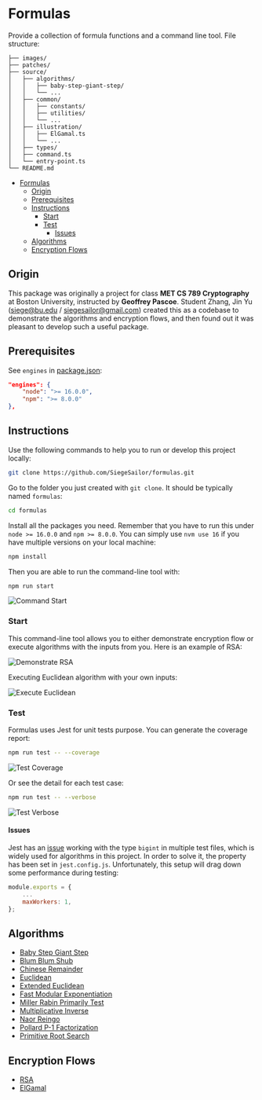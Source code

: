 # Formulas

Provide a collection of formula functions and a command line tool. File structure:

```
├── images/
├── patches/
├── source/
│   ├── algorithms/
│   │   ├── baby-step-giant-step/
│   │   └── ...
│   ├── common/
│   │   ├── constants/
│   │   ├── utilities/
│   │   └── ...
│   ├── illustration/
│   │   ├── ElGamal.ts
│   │   └── ...
│   ├── types/
│   ├── command.ts
│   └── entry-point.ts
└── README.md
```

- [Formulas](#formulas)
  - [Origin](#origin)
  - [Prerequisites](#prerequisites)
  - [Instructions](#instructions)
    - [Start](#start)
    - [Test](#test)
      - [Issues](#issues)
  - [Algorithms](#algorithms)
  - [Encryption Flows](#encryption-flows)

## Origin

This package was originally a project for class **MET CS 789 Cryptography** at Boston University, instructed by **Geoffrey Pascoe**. Student Zhang, Jin Yu (siege@bu.edu / siegesailor@gmail.com) created this as a codebase to demonstrate the algorithms and encryption flows, and then found out it was pleasant to develop such a useful package.

## Prerequisites

See `engines` in [package.json](./package.json):

```json
"engines": {
    "node": ">= 16.0.0",
    "npm": ">= 8.0.0"
},
```

## Instructions

Use the following commands to help you to run or develop this project locally:

```bash
git clone https://github.com/SiegeSailor/formulas.git
```

Go to the folder you just created with `git clone`. It should be typically named `formulas`:

```bash
cd formulas
```

Install all the packages you need. Remember that you have to run this under `node >= 16.0.0` and `npm >= 8.0.0`. You can simply use `nvm use 16` if you have multiple versions on your local machine:

```bash
npm install
```

Then you are able to run the command-line tool with:

```bash
npm run start
```

![Command Start](./images/command-start.png)

### Start

This command-line tool allows you to either demonstrate encryption flow or execute algorithms with the inputs from you. Here is an example of RSA:

![Demonstrate RSA](./images/demonstrate-rsa.png)

Executing Euclidean algorithm with your own inputs:

![Execute Euclidean](./images/execute-euclidean.png)

### Test

Formulas uses Jest for unit tests purpose. You can generate the coverage report:

```bash
npm run test -- --coverage
```

![Test Coverage](./images/test-coverage.png)

Or see the detail for each test case:

```bash
npm run test -- --verbose
```

![Test Verbose](./images/test-verbose.png)

#### Issues

Jest has an [issue](https://github.com/facebook/jest/issues/11617) working with the type `bigint` in multiple test files, which is widely used for algorithms in this project. In order to solve it, the property has been set in `jest.config.js`. Unfortunately, this setup will drag down some performance during testing:

```javascript
module.exports = {
    ...
    maxWorkers: 1,
};
```

## Algorithms

- [Baby Step Giant Step](./source/algorithms/baby-step-giant-step/)
- [Blum Blum Shub](./source//algorithms//blum-blum-shub/)
- [Chinese Remainder](./source/algorithms/chinese-remainder/)
- [Euclidean](./source/algorithms/euclidean/)
- [Extended Euclidean](./source/algorithms/extended-euclidean/)
- [Fast Modular Exponentiation](./source/algorithms/fast-modular-exponentiation/)
- [Miller Rabin Primarily Test](./source/algorithms/miller-rabin-primarily-test/)
- [Multiplicative Inverse](./source/algorithms/multiplicative-inverse/)
- [Naor Reingo](./source/algorithms/naor-reingo/)
- [Pollard P-1 Factorization](./source/algorithms/pollard-p-1-factorization/)
- [Primitive Root Search](./source/algorithms/primitive-root-search/)

## Encryption Flows

- [RSA](./source/illustration/RSA.ts)
- [ElGamal](./source/illustration/ElGamal.ts)
